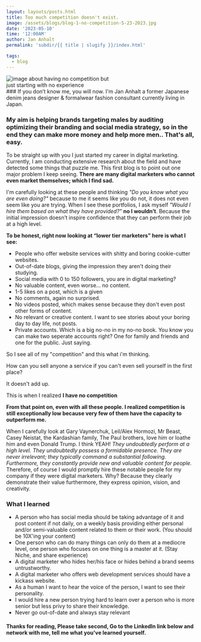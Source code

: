 ```yaml
---
layout: layouts/posts.html
title: Too much competition doesn't exist.
image: /assets/blogs/blog-1-no-competition-5-23-2023.jpg
date: '2023-05-10'
time: '12:00AM'
author: Jan Anhalt
permalink: 'subdir/{{ title | slugify }}/index.html'

tags:
  - blog
---
```


  <div class="bg-black d-flex align-items-center justify-content-center">
    <img class="img-fluid" style="max-width: 300px;" src="{{ image }}" alt="image about having no competition but just starting with no experience">
</div>
### If you don’t know me, you will now. I'm Jan Anhalt a former Japanese denim jeans designer & formalwear fashion consultant currently living in Japan.

### My aim is helping brands targeting males by auditing optimizing their branding and social media strategy, so in the end they can make more money and help more men.. That's all, easy.

To be straight up with you I just started my career in digital marketing. Currently, I am conducting extensive research about the field and have detected some things that puzzle me. This first blog is to point out one major problem I keep seeing. **There are many digital marketers who cannot even market themselves; which I find sad.**

I'm carefully looking at these people and thinking _"Do you know what you are even doing?"_ because to me it seems like you do not, it does not even seem like you are trying. When I see these portfolios, I ask myself _"Would I hire them based on what they have provided?"_ **no I wouldn’t**. Because the initial impression doesn’t inspire confidence that they can perform their job at a high level.

**To be honest, right now looking at “lower tier marketers” here is what I see:**

- People who offer website services with shitty and boring cookie-cutter websites.
- Out-of-date blogs, giving the impression they aren't doing their studying.
- Social media with 0 to 150 followers, you are in digital marketing?
- No valuable content, even worse... no content.
- 1-5 likes on a post, which is a given
- No comments, again no surprised.
- No videos posted, which makes sense because they don't even post other forms of content.
- No relevant or creative content. I want to see stories about your boring day to day life, not posts.
- Private accounts. Which is a big no-no in my no-no book. You know you can make two seperate accounts right? One for family and friends and one for the public. Just saying.

So I see all of my "competition" and this what i'm thinking.

How can you sell anyone a service if you can't even sell yourself in the first place?

It doesn't add up.

This is when I realized **I have no competition**

**From that point on, even with all these people. I realized competition is still exceptionally low because very few of them have the capacity to outperform me.**

When I carefully look at Gary Vaynerchuk, Leil/Alex Hormozi, Mr Beast, Casey Neistat, the Kardashian family, The Paul brothers, love him or loathe him and even Donald Trump. I think YEAH! _They undoubtedly perform at a high level. They undoubtedly possess a formidable presence. They are never irrelevant; they typically command a substantial following. Furthermore, they constantly provide new and valuable content for people._ Therefore, of course I would promptly hire these notable people for my company if they were digital marketers. Why? Because they clearly demonstrate their value furthermore, they express opinion, vision, and creativity.

### What I learned

- A person who has social media should be taking advantage of it and post content if not daily, on a weekly basis providing either personal and/or semi-valuable content related to them or their work. (You should be 10X'ing your content)
- One person who can do many things can only do them at a mediocre level, one person who focuses on one thing is a master at it. (Stay Niche, and share experience)
- A digital marketer who hides her/his face or hides behind a brand seems untrustworthy.
- A digital marketer who offers web development services should have a kickass website.
- As a human I want to hear the voice of the person, I want to see their personality.
- I would hire a new person trying hard to learn over a person who is more senior but less privy to share their knowledge.
- Never go out-of-date and always stay relevant

#### Thanks for reading, Please take second, Go to the **LinkedIn link** below and network with me, tell me what you've learned yourself.

